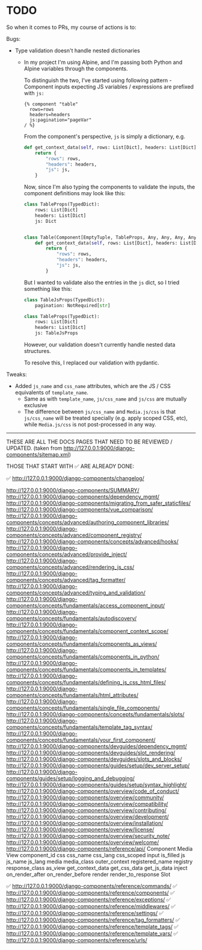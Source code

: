# TODO

So when it comes to PRs, my course of actions is to:

Bugs:
- Type validation doesn't handle nested dictionaries
  - In my project I'm using Alpine, and I'm passing both Python and Alpine variables through the components.

    To distinguish the two, I've started using following pattern - Component
    inputs expecting JS variables / expressions are prefixed with `js:`

    ```django
    {% component "table"
      rows=rows
      headers=headers
      js:pagination="pageVar"
    / %}
    ```

    From the component's perspective, `js` is simply a dictionary, e.g.

    ```py
    def get_context_data(self, rows: List[Dict], headers: List[Dict], js: Dict):
        return {
            "rows": rows,
            "headers": headers,
            "js": js,
        }
    ```

    Now, since I'm also typing the components to validate the inputs, the component
    definitions may look like this:

    ```py
    class TableProps(TypedDict):
        rows: List[Dict]
        headers: List[Dict]
        js: Dict


    class Table(Component[EmptyTuple, TableProps, Any, Any, Any, Any]):
        def get_context_data(self, rows: List[Dict], headers: List[Dict], js: Dict):
            return {
                "rows": rows,
                "headers": headers,
                "js": js,
            }
    ```

    But I wanted to validate also the entries in the `js` dict, so I tried something like this:
    
    ```py
    class TableJsProps(TypedDict):
        pagination: NotRequired[str]

    class TableProps(TypedDict):
        rows: List[Dict]
        headers: List[Dict]
        js: TableJsProps
    ```

    However, our validation doesn't currently handle nested data structures.

    To resolve this, I replaced our validation with pydantic.

Tweaks:
- Added `js_name` and `css_name` attributes, which are the JS / CSS equivalents of `template_name`.
  - Same as with `template_name`, `js/css_name` and `js/css` are mutually exclusive
  - The difference between `js/css_name` and `Media.js/css` is that `js/css_name` will be treated
    specially (e.g. apply scoped CSS, etc), while `Media.js/css` is not post-processed in any way.
---

THESE ARE ALL THE DOCS PAGES THAT NEED TO BE REVIEWED / UPDATED.
(taken from http://127.0.0.1:9000/django-components/sitemap.xml)

THOSE THAT START WITH ✅ ARE ALREADY DONE:

✅ http://127.0.0.1:9000/django-components/changelog/

http://127.0.0.1:9000/django-components/SUMMARY/
http://127.0.0.1:9000/django-components/dependency_mgmt/
http://127.0.0.1:9000/django-components/migrating_from_safer_staticfiles/
http://127.0.0.1:9000/django-components/vue_comparison/
http://127.0.0.1:9000/django-components/concepts/advanced/authoring_component_libraries/
http://127.0.0.1:9000/django-components/concepts/advanced/component_registry/
http://127.0.0.1:9000/django-components/concepts/advanced/hooks/
http://127.0.0.1:9000/django-components/concepts/advanced/provide_inject/
http://127.0.0.1:9000/django-components/concepts/advanced/rendering_js_css/
http://127.0.0.1:9000/django-components/concepts/advanced/tag_formatter/
http://127.0.0.1:9000/django-components/concepts/advanced/typing_and_validation/
http://127.0.0.1:9000/django-components/concepts/fundamentals/access_component_input/
http://127.0.0.1:9000/django-components/concepts/fundamentals/autodiscovery/
http://127.0.0.1:9000/django-components/concepts/fundamentals/component_context_scope/
http://127.0.0.1:9000/django-components/concepts/fundamentals/components_as_views/
http://127.0.0.1:9000/django-components/concepts/fundamentals/components_in_python/
http://127.0.0.1:9000/django-components/concepts/fundamentals/components_in_templates/
http://127.0.0.1:9000/django-components/concepts/fundamentals/defining_js_css_html_files/
http://127.0.0.1:9000/django-components/concepts/fundamentals/html_attributes/
http://127.0.0.1:9000/django-components/concepts/fundamentals/single_file_components/
http://127.0.0.1:9000/django-components/concepts/fundamentals/slots/
http://127.0.0.1:9000/django-components/concepts/fundamentals/template_tag_syntax/
http://127.0.0.1:9000/django-components/concepts/fundamentals/your_first_component/
http://127.0.0.1:9000/django-components/devguides/dependency_mgmt/
http://127.0.0.1:9000/django-components/devguides/slot_rendering/
http://127.0.0.1:9000/django-components/devguides/slots_and_blocks/
http://127.0.0.1:9000/django-components/guides/setup/dev_server_setup/
http://127.0.0.1:9000/django-components/guides/setup/logging_and_debugging/
http://127.0.0.1:9000/django-components/guides/setup/syntax_highlight/
http://127.0.0.1:9000/django-components/overview/code_of_conduct/
http://127.0.0.1:9000/django-components/overview/community/
http://127.0.0.1:9000/django-components/overview/compatibility/
http://127.0.0.1:9000/django-components/overview/contributing/
http://127.0.0.1:9000/django-components/overview/development/
http://127.0.0.1:9000/django-components/overview/installation/
http://127.0.0.1:9000/django-components/overview/license/
http://127.0.0.1:9000/django-components/overview/security_note/
http://127.0.0.1:9000/django-components/overview/welcome/
http://127.0.0.1:9000/django-components/reference/api/
Component
 Media
 View
 component_id
 css
 css_name
 css_lang
 css_scoped
 input
 is_filled
 js
 js_name
 js_lang
 media
 media_class
 outer_context
 registered_name
 registry
 response_class
 as_view
 get_context_data
 get_css_data
 get_js_data
 inject
 on_render_after
 on_render_before
 render
 render_to_response
Slot


✅ http://127.0.0.1:9000/django-components/reference/commands/
✅ http://127.0.0.1:9000/django-components/reference/components/
✅ http://127.0.0.1:9000/django-components/reference/exceptions/
✅ http://127.0.0.1:9000/django-components/reference/middlewares/
✅ http://127.0.0.1:9000/django-components/reference/settings/
✅ http://127.0.0.1:9000/django-components/reference/tag_formatters/
✅ http://127.0.0.1:9000/django-components/reference/template_tags/
✅ http://127.0.0.1:9000/django-components/reference/template_vars/
✅ http://127.0.0.1:9000/django-components/reference/urls/
